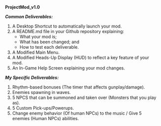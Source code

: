 **ProjectMod_v1.0**

***Common Deliverables:***
1. A Desktop Shortcut to automatically launch your mod.
2. A README.md file in your Github repository explaining:
   - What your mod is;
   - What has been changed; and
   - How to test each deliverable.
4. A Modified Main Menu.
5. A Modified Heads-Up Display (HUD) to reflect a key feature of your mod.
6. An In-Game Help Screen explaining your mod changes.

***My Specific Deliverables:***
1. Rhythm-based bonuses (The timer that affects gunplay/damage).
2. Enemies spawning in waves.
3. 5 NPCS that can be summoned and taken over (Monsters that you play as).
4. 5 Custom Pick-ups/Powerups.
5. Change enemy behavior (Of human NPCs) to the music / Give 5 enemies (Human NPCs) abilities.
